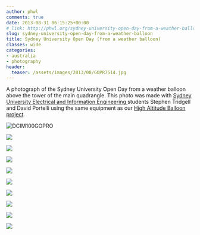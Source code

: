 ```yaml
---
author: phwl
comments: true
date: 2013-08-31 06:15:25+00:00
# link: http://phwl.org/sydney-university-open-day-from-a-weather-balloon/
slug: sydney-university-open-day-from-a-weather-balloon
title: Sydney University Open Day (from a weather balloon)
classes: wide
categories:
- australia
- photography
header:
  teaser: /assets/images/2013/08/GOPR7514.jpg
---
```


A photograph of the Sydney University Open Day from a weather balloon above the tower of the main quadrangle. This photo was made with [Sydney University Electrical and Information Engineering ](http://www.ee.usyd.edu.au)students Stephen Tridgell and David Portelli using the same equipment as our [High Altitude Balloon project](http://www.phwl.org/high-altitude-balloon-launch-1/).

![DCIM100GOPRO](/assets/images/2013/08/GOPR7514.jpg)

<!-- more -->

![](/assets/images/2013/08/GOPR7063.jpg)

![](/assets/images/2013/08/GOPR7319.jpg)

![](/assets/images/2013/08/GOPR7344.jpg)

![](/assets/images/2013/08/GOPR7374.jpg)

![](/assets/images/2013/08/GOPR7395.jpg)

![](/assets/images/2013/08/GOPR7402.jpg)

![](/assets/images/2013/08/GOPR7463.jpg)

![](/assets/images/2013/08/GOPR7514.jpg)

![](/assets/images/2013/08/GOPR7612.jpg)



